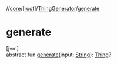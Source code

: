 //[core](../../../index.md)/[[root]](../index.md)/[ThingGenerator](index.md)/[generate](generate.md)

# generate

[jvm]\
abstract fun [generate](generate.md)(input: [String](https://kotlinlang.org/api/latest/jvm/stdlib/kotlin/-string/index.html)): [Thing](../-thing/index.md)?
